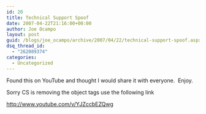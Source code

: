 ```yaml
---
id: 20
title: Technical Support Spoof
date: 2007-04-22T21:16:00+00:00
author: Joe Ocampo
layout: post
guid: /blogs/joe_ocampo/archive/2007/04/22/technical-support-spoof.aspx
dsq_thread_id:
  - "262089374"
categories:
  - Uncategorized
---
```

Found this on YouTube and thought I would share it with everyone.&nbsp; Enjoy.


  



  



  


Sorry CS is removing the object tags use the following link


  


<http://www.youtube.com/v/YJZccbEZQwg>


  


&nbsp;
